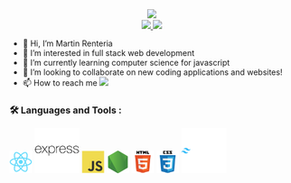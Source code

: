 <div id="header" align="center">
  <img src="https://media.giphy.com/media/igRW3jH2LcCVzMqi5F/giphy.gif" width="300"/>
</div>

<div id="badges" align="center">
  <a href="www.linkedin.com/in/martin-renteria-b8744029a"><img src="https://img.shields.io/badge/LinkedIn-blue?logo={martin-renteria-b8744029a}&logoColor=white&style=for-the-badge"/>
  </a>
  <a href="https://www.youtube.com/channel/UCs7V-640lAJ2worjxJxYxbg">
  <img src="https://img.shields.io/badge/YouTube-red?style=for-the-badge&logo={martinrenteria4513}&logoColor=white"/>
  </a>
</div>



- 👋 Hi, I’m Martin Renteria
- 👀 I’m interested in full stack web development
- 🌱 I’m currently learning computer science for javascript
- 💞️ I’m looking to collaborate on new coding applications and websites!
- 📫 How to reach me <a href="www.linkedin.com/in/martin-renteria-b8744029a"><img src="https://img.shields.io/badge/LinkedIn-blue?logo={martin-renteria-b8744029a}&logoColor=white&style=for-the-badge"/>
  </a>


### :hammer_and_wrench: Languages and Tools :
<div>
  <img src="https://github.com/devicons/devicon/blob/master/icons/react/react-original.svg" height=40 width=40/>
  <img src="https://github.com/devicons/devicon/blob/master/icons/express/express-original-wordmark.svg" heigth=80 width=80/>
  <img src="https://github.com/devicons/devicon/blob/master/icons/javascript/javascript-original.svg" height=40 width=40/>
  <img src="https://github.com/devicons/devicon/blob/master/icons/nodejs/nodejs-original.svg" height=40 width=40/>
  <img src="https://github.com/devicons/devicon/blob/master/icons/html5/html5-original-wordmark.svg" height=40 width=40/>
  <img src="https://github.com/devicons/devicon/blob/master/icons/css3/css3-original-wordmark.svg" height=40 width=40/>
  <img src="https://github.com/devicons/devicon/blob/master/icons/tailwindcss/tailwindcss-original-wordmark.svg" height=80 width=80/>
</div>
  
  
  <!---
mrent32/mrent32 is a ✨ special ✨ repository because its `README.md` (this file) appears on your GitHub profile.
You can click the Preview link to take a look at your changes.
--->
